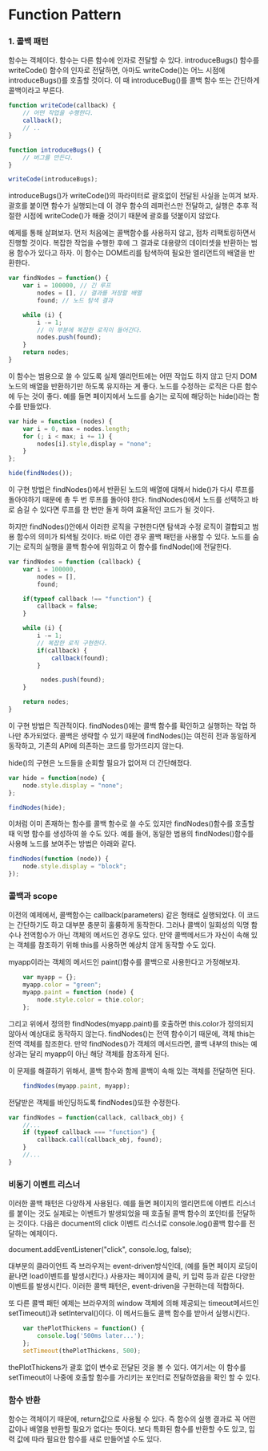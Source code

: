 # Function Pattern

### 1. 콜백 패턴

함수는 객체이다. 함수는 다른 함수에 인자로 전달할 수 있다. introduceBugs() 함수를 writeCode() 함수의 인자로 전달하면, 아마도 writeCode()는 어느 시점에 introduceBugs()를 호출할 것이다. 이 때 introduceBug()를 콜백 함수 또는 간단하게 콜백이라고 부른다.

```javascript
function writeCode(callback) {
	// 어떤 작업을 수행한다.
	callback();
	// ..
}

function introduceBugs() {
	// 버그를 만든다.
}

writeCode(introduceBugs);
```

introduceBugs()가 writeCode()의 파라미터로 괄호없이 전달된 사실을 눈여겨 보자. 괄호를 붙이면 함수가 실행되는데 이 경우 함수의 레퍼런스만 전달하고, 실행은 추후 적절한 시점에 writeCode()가 해줄 것이기 때문에 괄호를 덧붙이지 않았다.

예제를 통해 살펴보자. 먼저 처음에는 콜백함수를 사용하지 않고, 점차 리팩토링하면서 진행할 것이다. 복잡한 작업을 수행한 후에 그 결과로 대용량의 데이터셋을 반환하는 범용 함수가 있다고 하자. 이 함수는 DOM트리를 탐색하여 필요한 엘리먼트의 배열을 반환한다.

```javascript
var findNodes = function() {
	var i = 100000, // 긴 루프
		nodes = [], // 결과를 저장할 배열
		found; // 노드 탐색 결과

	while (i) {
 		i -= 1;
		// 이 부분에 복잡한 로직이 들어간다.
		nodes.push(found);
	}
	return nodes;
}
```

이 함수는 범용으로 쓸 수 있도록 실제 엘리먼트에는 어떤 작업도 하지 않고 단지 DOM 노드의 배열을 반환하기만 하도록 유지하는 게 좋다. 노드를 수정하는 로직은 다른 함수에 두는 것이 좋다. 예를 들면 페이지에서 노드를 숨기는 로직에 해당하는 hide()라는 함수를 만들었다.

```javascript
var hide = function (nodes) {
	var i = 0, max = nodes.length;
	for (; i < max; i += 1) {
		nodes[i].style,display = "none";
	}
};

hide(findNodes());
```

이 구현 방법은 findNodes()에서 반환된 노드의 배열에 대해서 hide()가 다시 루프를 돌아야하기 때문에 총 두 번 루프를 돌아야 한다. findNodes()에서 노드를 선택하고 바로 숨길 수 있다면 루프를 한 번만 돌게 하여 효율적인 코드가 될 것이다.

하지만 findNodes()안에서 이러한 로직을 구현한다면 탐색과 수정 로직이 결합되고 범용 함수의 의미가 퇴색될 것이다. 바로 이런 경우 콜백 패턴을 사용할 수 있다. 노드를 숨기는 로직의 실행을 콜백 함수에 위임하고 이 함수를 findNode()에 전달한다.

```javascript
var findNodes = function (callback) {
	var i = 100000,
		nodes = [],
		found;

	if(typeof callback !== "function") {
		callback = false;
	}

	while (i) {
		i -= 1;
		// 복잡한 로직 구현한다.
		if(callback) {
			callback(found);
		}

		 nodes.push(found);
	}

	return nodes;
}
```

이 구현 방법은 직관적이다. findNodes()에는 콜백 함수를 확인하고 실행하는 작업 하나만 추가되었다. 콜백은 생략할 수 있기 때문에 findNodes()는 여전히 전과 동일하게 동작하고, 기존의 API에 의존하는 코드를 망가뜨리지 않는다.

hide()의 구현은 노드들을 순회할 필요가 없어져 더 간단해졌다.

```javascript
var hide = function(node) {
	node.style.display = "none";
};

findNodes(hide);
```

이처럼 이미 존재하는 함수를 콜백 함수로 쓸 수도 있지만 findNodes()함수를 호출할 때 익명 함수를 생성하여 쓸 수도 있다. 예를 들어, 동일한 범용의 findNodes()함수를 사용해 노드를 보여주는 방법은 아래와 같다.

```javascript
findNodes(function (node)) {
	node.style.display = "block";
});
```

### 콜백과 scope

이전의 예제에서, 콜백함수는 callback(parameters) 같은 형태로 실행되었다. 이 코드는 간단하기도 하고 대부분 충분히 훌륭하게 동작한다. 그러나 콜백이 일회성의 익명 함수나 전역함수가 아닌 객체의 메서드인 경우도 있다. 만약 콜백메서드가 자신이 속해 있는 객체를 참조하기 위해 this를 사용하면 예상치 않게 동작할 수도 있다.

myapp이라는 객체의 메서드인 paint()함수를 콜백으로 사용한다고 가정해보자. 
```javascript
	var myapp = {};
	myapp.color = "green";
	myapp.paint = function (node) {
		node.style.color = thie.color;
	};
```

그리고 위에서 정의한 findNodes(myapp.paint)를 호출하면 this.color가 정의되지 않아서 예상대로 동작하지 않는다. findNodes()는 전역 함수이기 때문에, 객체 this는 전역 객체를 참조한다. 만약 findNodes()가 객체의 메서드라면, 콜백 내부의 this는 예상과는 달리 myapp이 아닌 해당 객체를 참조하게 된다.

이 문제를 해결하기 위해서, 콜백 함수와 함께 콜백이 속해 있는 객체를 전달하면 된다. 

```javascript
	findNodes(myapp.paint, myapp);
```

전달받은 객체를 바인딩하도록 findNodes()또한 수정한다.

```javascript
var findNodes = function(callack, callback_obj) {
	//...
	if (typeof callback === "function") {
		callback.call(callback_obj, found);
	}
	//...
}
```

### 비동기 이벤트 리스너

이러한 콜백 패턴은 다양하게 사용된다. 예를 들면 페이지의 엘리먼트에 이벤트 리스너를 붙이는 것도 실제로는 이벤트가 발생되었을 때 호출될 콜백 함수의 포인터를 전달하는 것이다. 다음은 document의 click 이벤트 리스너로 console.log()콜백 함수를 전달하는 예제이다.

document.addEventListener("click", console.log, false);

대부분의 클라이언트 즉 브라우저는 event-driven방식인데, (예를 들면 페이지 로딩이 끝나면 load이벤트를 발생시킨다.) 사용자는 페이지에 클릭, 키 입력 등과 같은 다양한 이벤트를 발생시킨다. 이러한 콜백 패턴은, event-driven을 구현하는데 적합하다.

또 다른 콜백 패턴 예제는 브라우저의 window 객체에 의해 제공되는 timeout메서드인 setTimeout()과 setInterval()이다. 이 메서드들도 콜백 함수를 받아서 실행시킨다.

```javascript
	var thePlotThickens = function() {
		console.log('500ms later...');
	};
	setTimeout(thePlotThickens, 500);
```

thePlotThickens가 괄호 없이 변수로 전달된 것을 볼 수 있다. 여기서는 이 함수를 setTimeout이 나중에 호출할 함수를 가리키는 포인터로 전달하였음을 확인 할 수 있다.

### 함수 반환

함수는 객체이기 때문에, return값으로 사용될 수 있다. 즉 함수의 실행 결과로 꼭 어떤 값이나 배열을 반환할 필요가 없다는 뜻이다. 보다 특화된 함수를 반환할 수도 있고, 입력 값에 따라 필요한 함수를 새로 만들어낼 수도 있다.
